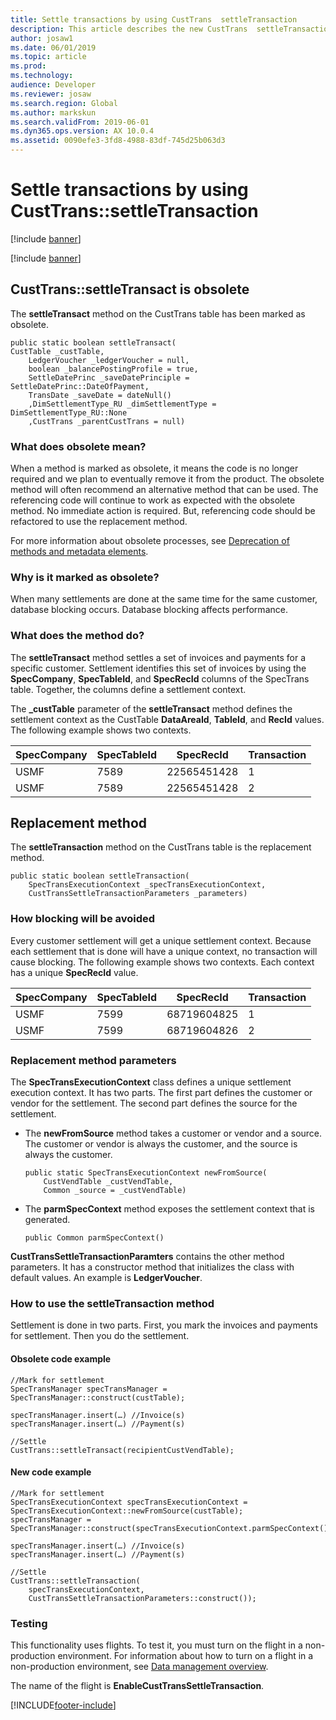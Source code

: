 ```yaml
---
title: Settle transactions by using CustTrans  settleTransaction
description: This article describes the new CustTrans  settleTransaction method and explains why CustTrans  settleTransact is now obsolete.
author: josaw1
ms.date: 06/01/2019
ms.topic: article
ms.prod: 
ms.technology: 
audience: Developer
ms.reviewer: josaw
ms.search.region: Global
ms.author: markskun
ms.search.validFrom: 2019-06-01
ms.dyn365.ops.version: AX 10.0.4
ms.assetid: 0090efe3-3fd8-4988-83df-745d25b063d3
---
```


# Settle transactions by using CustTrans::settleTransaction

[!include [banner](../includes/banner.md)]

[!include [banner](../includes/preview-banner.md)]

## CustTrans::settleTransact is obsolete

The **settleTransact** method on the CustTrans table has been marked as obsolete.

```X++
public static boolean settleTransact(
CustTable _custTable,
    LedgerVoucher _ledgerVoucher = null,
    boolean _balancePostingProfile = true,
    SettleDatePrinc _saveDatePrinciple = SettleDatePrinc::DateOfPayment,
    TransDate _saveDate = dateNull()
    ,DimSettlementType_RU _dimSettlementType = DimSettlementType_RU::None
    ,CustTrans _parentCustTrans = null)
```

### What does obsolete mean?

When a method is marked as obsolete, it means the code is no longer required and we plan to eventually remove it from the product. The obsolete method will often recommend an alternative method that can be used. The referencing code will continue to work as expected with the obsolete method. No immediate action is required. But, referencing code should be refactored to use the replacement method.

For more information about obsolete processes, see [Deprecation of methods and metadata elements](../migration-upgrade/deprecation-deletion-apis.md).

### Why is it marked as obsolete?

When many settlements are done at the same time for the same customer, database blocking occurs. Database blocking affects performance.

### What does the method do?

The **settleTransact** method settles a set of invoices and payments for a specific customer. Settlement identifies this set of invoices by using the **SpecCompany**, **SpecTableId**, and **SpecRecId** columns of the SpecTrans table. Together, the columns define a settlement context.

The **\_custTable** parameter of the **settleTransact** method defines the settlement context as the CustTable **DataAreaId**, **TableId**, and **RecId** values. The following example shows two contexts.

| SpecCompany | SpecTableId | SpecRecId | Transaction |
|---|---|---|---|
| USMF | 7589 | 22565451428 | 1 |
| USMF | 7589 | 22565451428 | 2 |

## Replacement method

The **settleTransaction** method on the CustTrans table is the replacement method.

```X++
public static boolean settleTransaction(
    SpecTransExecutionContext _specTransExecutionContext,
    CustTransSettleTransactionParameters _parameters)
```

### How blocking will be avoided

Every customer settlement will get a unique settlement context. Because each settlement that is done will have a unique context, no transaction will cause blocking.  The following example shows two contexts. Each context has a unique **SpecRecId** value.

| SpecCompany | SpecTableId | SpecRecId | Transaction |
|---|---|---|---|
| USMF | 7599 | 68719604825 | 1 |
| USMF | 7599 | 68719604826 | 2 |
	
### Replacement method parameters

The **SpecTransExecutionContext** class defines a unique settlement execution context. It has two parts. The first part defines the customer or vendor for the settlement. The second part defines the source for the settlement.

+ The **newFromSource** method takes a customer or vendor and a source. The customer or vendor is always the customer, and the source is always the customer.

    ```X++
    public static SpecTransExecutionContext newFromSource(
        CustVendTable _custVendTable, 
        Common _source = _custVendTable)
    ```

+ The **parmSpecContext** method exposes the settlement context that is generated.

    ```X++
    public Common parmSpecContext()
    ```

**CustTransSettleTransactionParamters** contains the other method parameters. It has a constructor method that initializes the class with default values. An example is **LedgerVoucher**.

### How to use the settleTransaction method

Settlement is done in two parts. First, you mark the invoices and payments for settlement. Then you do the settlement.

#### Obsolete code example

```X++
//Mark for settlement
SpecTransManager specTransManager = SpecTransManager::construct(custTable);

specTransManager.insert(…) //Invoice(s)
specTransManager.insert(…) //Payment(s)

//Settle
CustTrans::settleTransact(recipientCustVendTable);
```

#### New code example

```X++
//Mark for settlement
SpecTransExecutionContext specTransExecutionContext = SpecTransExecutionContext::newFromSource(custTable);
specTransManager = SpecTransManager::construct(specTransExecutionContext.parmSpecContext());

specTransManager.insert(…) //Invoice(s)
specTransManager.insert(…) //Payment(s)

//Settle
CustTrans::settleTransaction(
    specTransExecutionContext,
    CustTransSettleTransactionParameters::construct());
```

### Testing

This functionality uses flights. To test it, you must turn on the flight in a non-production environment. For information about how to turn on a flight in a non-production environment, see [Data management overview](../data-entities/data-entities-data-packages.md#features-flighted-in-data-management-and-enabling-flighted-features).

The name of the flight is **EnableCustTransSettleTransaction**.

[!INCLUDE[footer-include](../../../includes/footer-banner.md)]
